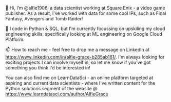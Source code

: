 👋 Hi, I’m @alfie1906, a data scientist working at Square Enix - a video game publisher. As a result, I've worked with data for some cool IPs, such as Final Fantasy, Avengers and Tomb Raider!

🌱 I code in Python & SQL, but I'm currently focussing on upskiling my cloud engineering skills, specifically looking at ML engineering on Google Cloud Platform.

📫 How to reach me - feel free to drop me a message on LinkedIn at https://www.linkedin.com/in/alfie-grace-b285ab161/. I'm always looking for exciting projects I can involve myself in, so let me know if you've got something you think I'd be interested in!

You can also find me on LearnDataSci - an online platform targeted at aspiring and current data scientists - where I've written content for the Python solutions segment of the website @ https://www.learndatasci.com/author/AlfieGrace
